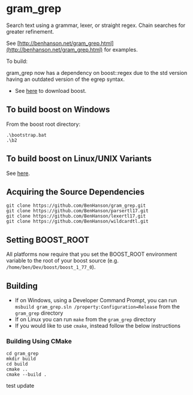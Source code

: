 # gram_grep
Search text using a grammar, lexer, or straight regex. Chain searches for greater refinement.

See [http://benhanson.net/gram_grep.html](http://benhanson.net/gram_grep.html) for examples.

To build:

gram_grep now has a dependency on boost::regex due to the std version having an outdated version of the egrep syntax.

- See <a href="https://www.boost.org/users/download/">here</a> to download boost.

## To build boost on Windows

From the boost root directory:
```
.\bootstrap.bat
.\b2
```

## To build boost on Linux/UNIX Variants

See <a href="https://www.boost.org/doc/libs/1_87_0/more/getting_started/unix-variants.html#prepare-to-use-a-boost-library-binary">here</a>.

## Acquiring the Source Dependencies

```
git clone https://github.com/BenHanson/gram_grep.git
git clone https://github.com/BenHanson/parsertl17.git
git clone https://github.com/BenHanson/lexertl17.git
git clone https://github.com/BenHanson/wildcardtl.git
```

## Setting BOOST_ROOT
All platforms now require that you set the BOOST_ROOT environment variable to the root of your boost source (e.g. `/home/ben/Dev/boost/boost_1_77_0`).

## Building

- If on Windows, using a Developer Command Prompt, you can run `msbuild gram_grep.sln /property:Configuration=Release` from the `gram_grep` directory
- If on Linux you can run `make` from the `gram_grep` directory
- If you would like to use `cmake`, instead follow the below instructions

### Building Using CMake
```
cd gram_grep
mkdir build
cd build
cmake ..
cmake --build .
```

test update
